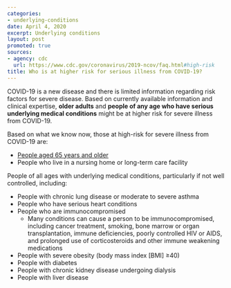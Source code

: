 ```yaml
---
categories:
- underlying-conditions
date: April 4, 2020
excerpt: Underlying conditions
layout: post
promoted: true
sources:
- agency: cdc
  url: https://www.cdc.gov/coronavirus/2019-ncov/faq.html#high-risk
title: Who is at higher risk for serious illness from COVID-19?
---
```


COVID-19 is a new disease and there is limited information regarding risk factors for severe disease. Based on currently available information and clinical expertise, **older adults** and **people of any age who have serious underlying medical conditions** might be at higher risk for severe illness from COVID-19.

Based on what we know now, those at high-risk for severe illness from COVID-19 are:

- [People aged 65 years and older](https://www.cdc.gov/coronavirus/2019-ncov/need-extra-precautions/older-adults.html)
- People who live in a nursing home or long-term care facility

People of all ages with underlying medical conditions, particularly if not well controlled, including:

- People with chronic lung disease or moderate to severe asthma
- People who have serious heart conditions
- People who are immunocompromised
  - Many conditions can cause a person to be immunocompromised, including cancer treatment, smoking, bone marrow or organ transplantation, immune deficiencies, poorly controlled HIV or AIDS, and prolonged use of corticosteroids and other immune weakening medications
- People with severe obesity (body mass index [BMI] ≥40)
- People with diabetes
- People with chronic kidney disease undergoing dialysis
- People with liver disease
